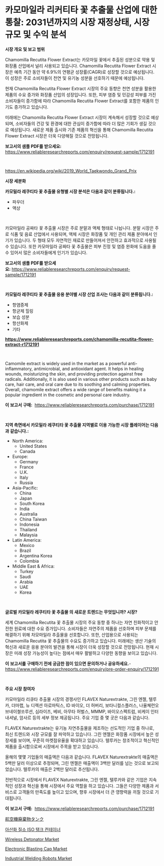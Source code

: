 <p><h1>카모마일라 리커티타 꽃 추출물 산업에 대한 통찰: 2031년까지의 시장 재정상태, 시장 규모 및 수익 분석</h1></p><p><strong>시장 개요 및 보고 범위</strong></p>
<p><p>Chamomilla Recutita Flower Extract는 카모마일 꽃에서 추출된 성분으로 약용 및 화장품 산업에서 널리 사용되고 있습니다. Chamomilla Recutita Flower Extract 시장은 예측 기간 동안 약 6.9%의 연평균 성장률(CAGR)로 성장할 것으로 예상됩니다. 이 성장은 주로 소비자들이 천연 및 유기농 성분을 선호하기 때문에 예상됩니다.</p><p>현재 Chamomilla Recutita Flower Extract 시장의 주요 동향은 천연 성분을 활용한 제품의 수요 증가와 화장품 산업의 성장입니다. 또한, 피부 염증 및 민감성 피부를 가진 소비자들이 증가함에 따라 Chamomilla Recutita Flower Extract를 포함한 제품의 인기도 증가하고 있습니다.</p><p>미래에는 Chamomilla Recutita Flower Extract 시장이 계속해서 성장할 것으로 예상되며, 소비자들의 건강 및 환경에 대한 관심이 증가함에 따라 더 많은 기회가 생길 것으로 예상됩니다. 새로운 제품 출시와 기존 제품의 혁신을 통해 Chamomilla Recutita Flower Extract 시장은 더욱 다양해질 것으로 전망됩니다.</p></p>
<p><strong>보고서의 샘플 PDF를 받으세요:</strong> <a href="https://www.reliableresearchreports.com/enquiry/request-sample/1712191">https://www.reliableresearchreports.com/enquiry/request-sample/1712191</a></p>
<p>&nbsp;</p>
<p><a href="https://en.wikipedia.org/wiki/2019_World_Taekwondo_Grand_Prix">https://en.wikipedia.org/wiki/2019_World_Taekwondo_Grand_Prix</a></p>
<p><strong>시장 세분화</strong></p>
<p><strong>카모밀라 레쿠티타 꽃 추출물 유형별 시장 분석은 다음과 같이 분류됩니다.:</strong></p>
<p><ul><li>파우더</li><li>액상</li></ul></p>
<p>&nbsp;</p>
<p><p>카모마일라 공짜타 꽃 추출물 시장은 주로 분말과 액체 형태로 나뉩니다. 분말 시장은 주로 식품 및 음료 산업에서 사용되며, 액체 시장은 화장품 및 개인 관리 제품 분야에서 인기가 있습니다. 두 형태 모두 자연적인 재료로 만들어져서 안전하고 효과적으로 사용될 수 있습니다. 또한 카모마일라 공짜타 꽃 추출물은 피부 진정 및 염증 완화에 도움을 줄 수 있어서 많은 소비자들에게 인기가 있습니다.</p></p>
<p><strong>보고서의 샘플 PDF를 받으세요:</strong>&nbsp;<a href="https://www.reliableresearchreports.com/enquiry/request-sample/1712191">https://www.reliableresearchreports.com/enquiry/request-sample/1712191</a></p>
<p>&nbsp;</p>
<p><strong> 카모밀라 레쿠티타 꽃 추출물 응용 분야별 시장 산업 조사는 다음과 같이 분류됩니다.:</strong></p>
<p><ul><li>항염증제</li><li>항균제 힐링</li><li>보습 성분</li><li>항산화제</li><li>기타</li></ul></p>
<p><strong><a href="https://www.reliableresearchreports.com/chamomilla-recutita-flower-extract-r1712191">https://www.reliableresearchreports.com/chamomilla-recutita-flower-extract-r1712191</a></strong></p>
<p>&nbsp;</p>
<p><p>Camomile extract is widely used in the market as a powerful anti-inflammatory, antimicrobial, and antioxidant agent. It helps in healing wounds, moisturizing the skin, and providing protection against free radicals. Additionally, it is also used in various other products such as baby care, hair care, and oral care due to its soothing and calming properties. Overall, chamomile extract offers a wide range of benefits making it a popular ingredient in the cosmetic and personal care industry.</p></p>
<p><strong>이 보고서 구매:</strong>&nbsp; <a href="https://www.reliableresearchreports.com/purchase/1712191">https://www.reliableresearchreports.com/purchase/1712191</a></p>
<p>&nbsp;</p>
<p><strong>지역 측면에서 카모밀라 레쿠티타 꽃 추출물 지역별로 이용 가능한 시장 플레이어는 다음과 같습니다.:</strong></p>
<p><ul>
    <li>
        North America:
        <ul>
            <li>United States</li>
            <li>Canada</li>
        </ul>
    </li>
    <li>
        Europe:
        <ul>
            <li>Germany</li>
            <li>France</li>
            <li>U.K.</li>
            <li>Italy</li>
            <li>Russia</li>
        </ul>
    </li>
    <li>
        Asia-Pacific:
        <ul>
            <li>China</li>
            <li>Japan</li>
            <li>South Korea</li>
            <li>India</li>
            <li>Australia</li>
            <li>China Taiwan</li>
            <li>Indonesia</li>
            <li>Thailand</li>
            <li>Malaysia</li>
        </ul>
    </li>
    <li>
        Latin America:
        <ul>
            <li>Mexico</li>
            <li>Brazil</li>
            <li>Argentina Korea</li>
            <li>Colombia</li>
        </ul>
    </li>
    <li>
        Middle East & Africa:
        <ul>
            <li>Turkey</li>
            <li>Saudi</li>
            <li>Arabia</li>
            <li>UAE</li>
            <li>Korea</li>
        </ul>
    </li>
    </ul></p>
<p>&nbsp;</p>
<p><strong>글로벌 카모밀라 레쿠티타 꽃 추출물 의 새로운 트렌드는 무엇입니까? 시장?</strong></p>
<p><p>세계 Chamomilla Recutita 꽃 추출물 시장의 주요 동향 중 하나는 자연 친화적이고 안전한 원료에 대한 수요 증가입니다. 소비자들은 자연주의 제품을 선호하며 피부 문제를 해결하기 위해 차모마일라 추출물을 선호합니다. 또한, 산업용으로 사용되는 Chamomilla Recutita 꽃 추출물의 수요도 증가하고 있습니다. 미래에는 생산 기술의 혁신과 새로운 응용 분야의 발견을 통해 시장이 더욱 성장할 것으로 전망됩니다. 현재 시장은 미래 성장 가능성이 높다는 점에서 매우 활발하고 다양한 동향을 보이고 있습니다.</p></p>
<p><strong>이 보고서를 구매하기 전에 궁금한 점이 있으면 문의하거나 공유하세요.</strong>- <a href="https://www.reliableresearchreports.com/enquiry/pre-order-enquiry/1712191">https://www.reliableresearchreports.com/enquiry/pre-order-enquiry/1712191</a></p>
<p>&nbsp;</p>
<p><strong>주요 시장 참여자</strong></p>
<p><p>카모마일라 리큐타 추출물 시장의 경쟁사인 FLAVEX Naturextrakte, 그린 엔젤, 텔루카, 더마랩, 뉴 디렉션 아로마틱스, ID 바이오, 더 허버리, 보타니컬스플러스, 나율쳬런오브네이쳘쏘루션, 심라이즈, 베비, 아무타 허벌스, MMMP, 바이오스펙트럼, 비케이 인터내셔널, 암사르 등의 세부 정보 제공됩니다. 주요 기업 중 몇 곳은 다음과 같습니다.</p><p>FLAVEX Naturextrakte는 유기농 자연추출물을 제조하는 선도적인 기업 중 하나로, 최신 트렌드와 시장 규모를 잘 파악하고 있습니다. 그린 엔젤은 화장품 시장에서 높은 성장세를 보이며, 꾸준히 마켓점유율을 확대하고 있습니다. 텔루카는 창조적이고 혁신적인 제품을 출시함으로써 시장에서 주목을 받고 있습니다.</p><p>올해의 몇몇 기업들의 매출액은 다음과 같습니다. FLAVEX Naturextrakte의 매출액은 5백만 달러 이상으로 추정되며, 그린 엔젤은 매출액이 3백만 달러를 넘는 것으로 보고되었습니다. 텔루카의 매출은 2백만 달러로 추산됩니다.</p><p>전반적으로 시장에서 FLAVEX Naturextrakte, 그린 엔젤, 텔루카와 같은 기업은 지속적인 성장과 혁신을 통해 시장에서 주요 역할을 하고 있습니다. 그들은 다양한 제품과 서비스로 고객들의 만족도를 높이고 있으며, 향후 시장에서 더 큰 영향력을 끼칠 것으로 기대됩니다.</p></p>
<p><strong>이 보고서 구매:</strong>&nbsp;&nbsp;<a href="https://www.reliableresearchreports.com/purchase/1712191">https://www.reliableresearchreports.com/purchase/1712191</a></p>
<p><p><a href="https://github.com/zjkmgcs938405/Market-Research-Report-List-2/blob/main/3401866156775.md">航空機廃棄物タンク</a></p><p><a href="https://github.com/hxzi07639916/Market-Research-Report-List-2/blob/main/1388589168024.md">아산화 질소 ISO 탱크 컨테이너</a></p><p><a href="https://github.com/mauripalmi/Market-Research-Report-List-4/blob/main/wireless-detonator-market.md">Wireless Detonator Market</a></p><p><a href="https://github.com/nicoletavirag/Market-Research-Report-List-4/blob/main/electronic-blasting-cap-market.md">Electronic Blasting Cap Market</a></p><p><a href="https://issuu.com/reportprime-2/docs/industrial-welding-robots-market-size-2030.pptx">Industrial Welding Robots Market</a></p></p>